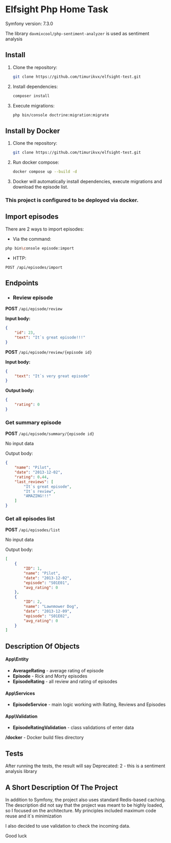 # Elfsight Php Home Task

Symfony version: 7.3.0

The library `davmixcool/php-sentiment-analyzer` is used as sentiment analysis

## Install
1. Clone the repository:
   ```bash
   git clone https://github.com/timurikvx/elfsight-test.git
   ```
2. Install dependencies:
   ```bash
   composer install
   ```
3. Execute migrations:
   ```bash
   php bin/console doctrine:migration:migrate
   ```

## Install by Docker
1. Clone the repository:
   ```bash
   git clone https://github.com/timurikvx/elfsight-test.git
   ```
2. Run docker compose:
   ```bash
   docker compose up --build -d
   ```
3. Docker will automatically install dependencies, execute migrations and download the episode list.

### **This project is configured to be deployed via docker.**

## Import episodes

There are 2 ways to import episodes:
- Via the command:
```bash
php bin\console episode:import
```
- HTTP:
```http
POST /api/episodes/import
```

## Endpoints

- ### Review episode

**POST** `/api/episode/review`

**Input body:**
```json
{
    "id": 23,
    "text": "It`s great episode!!!"
}

```

**POST** `/api/episode/review/{episode id}`

**Input body:**
```json
{
    "text": "It`s very great episode"
}

```

**Output body:**

```json
{
    "rating": 0
}
```

### Get summary episode

**POST** `/api/episode/summary/{episode id}`

No input data

Output body:
```json
{
    "name": "Pilot",
    "date": "2013-12-02",
    "rating": 0.44,
    "last_reviews": [
        "It`s great episode",
        "It`s review",
        "AMAZING!!!"
    ]
}

```

### Get all episodes list

**POST** `/api/episodes/list`

No input data

Output body:
```json
[
    {
        "ID": 1,
        "name": "Pilot",
        "date": "2013-12-02",
        "episode": "S01E01",
        "avg_rating": 0
    },
    {
        "ID": 2,
        "name": "Lawnmower Dog",
        "date": "2013-12-09",
        "episode": "S01E02",
        "avg_rating": 0
    }
]

```
## Description Of Objects

#### App\Entity

- __AverageRating__ - average rating of episode
- __Episode__ - Rick and Morty episodes
- __EpisodeRating__ - all review and rating of episodes

#### App\Services

- __EpisodeService__ - main logic working with Rating, Reviews and Episodes

#### App\Validation

- __EpisodeRatingValidation__ - class validations of enter data

__/docker__ - Docker build files directory

## Tests

After running the tests, the result will say Deprecated: 2 - this is a sentiment analysis library

## A Short Description Of The Project

In addition to Symfony, the project also uses standard Redis-based caching.
The description did not say that the project was meant to be highly loaded, so I focused on the architecture.
My principles included maximum code reuse and it`s minimization

I also decided to use validation to check the incoming data.

Good luck
